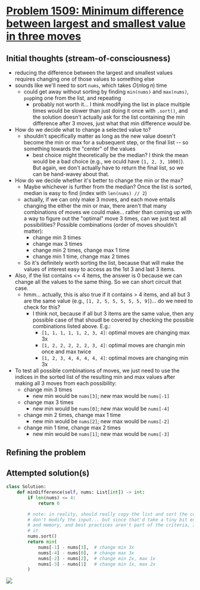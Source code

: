 # [Problem 1509: Minimum difference between largest and smallest value in three moves](https://leetcode.com/problems/minimum-difference-between-largest-and-smallest-value-in-three-moves/description/)

## Initial thoughts (stream-of-consciousness)
- reducing the difference between the largest and smallest values requires changing one of those values to something else
- sounds like we'll need to sort `nums`, which takes $O(n \log n)$ time
  - could get away without sorting by finding `min(nums)` and `max(nums)`, `pop`ping one from the list, and repeating
    - probably not worth it... I think modifying the list in place multiple times would be slower than just doing it once with `.sort()`, and the solution doesn't actually ask for the list containing the min difference after 3 moves, just what that min difference *would* be.
- How do we decide what to change a selected value to?
  - shouldn't specifically matter as long as the new value doesn't become the min or max for a subsequent step, or the final list -- so something towards the "center" of the values
    - best choice might theoretically be the median? I think the mean would be a bad choice (e.g., we oculd have `[1, 2, 3, 1000]`). But again, we don't actually have to return the final list, so we can be hand-wavey about that.
- How do we decide whether it's better to change the min or the max?
  - Maybe whichever is further from the median? Once the list is sorted, median is easy to find (index with `len(nums) // 2`)
  - actually, if we can only make 3 moves, and each move entails changing the either the min or max, there aren't that many combinations of moves we could make... rather than coming up with a way to figure out the "optimal" move 3 times, can we just test all possibilities? Possible combinations (order of moves shouldn't matter):
    - change min 3 times
    - change max 3 times
    - change min 2 times, change max 1 time
    - change min 1 time, change max 2 times
  - So it's definitely worth sorting the list, because that will make the values of interest easy to access as the 1st 3 and last 3 items.
- Also, if the list contains <= 4 items, the answer is 0 because we can change all the values to the same thing. So we can short circuit that case.
  - hmm... actually, this is also true if it contains > 4 items, and all but 3 are the same value (e.g., `[1, 2, 5, 5, 5, 5, 5, 9]`)... do we need to check for this?
    - I think not, because if all but 3 items are the same value, then any possible case of that shoudl be covered by checking the possible combinations listed above. E.g.:
      - `[1, 1, 1, 1, 1, 2, 3, 4]`: optimal moves are changing max 3x
      - `[1, 2, 2, 2, 2, 2, 3, 4]`: optimal moves are changin min once and max twice
      - `[1, 2, 3, 4, 4, 4, 4, 4]`: optimal moves are changing min 3x
- To test all possible combinations of moves, we just need to use the indices in the sorted list of the resulting min and max values after making all 3 moves from each possibility:
    - change min 3 times
      - new min would be `nums[3]`; new max would be `nums[-1]`
    - change max 3 times
      - new min would be `nums[0]`; new max would be `nums[-4]`
    - change min 2 times, change max 1 time
      - new min would be `nums[2]`; new max would be `nums[-2]`
    - change min 1 time, change max 2 times
      - new min would be `nums[1]`; new max would be `nums[-3]`

## Refining the problem

## Attempted solution(s)
```python
class Solution:
    def minDifference(self, nums: List[int]) -> int:
        if len(nums) <= 4:
            return 0

        # note: in reality, should really copy the list and sort the copy so we
        # don't modify the input... but since that'd take a tiny bit extra time
        # and memory, and best practices aren't part of the criteria, I skipped
        # it
        nums.sort()
        return min(
            nums[-1] - nums[3],  # change min 3x
            nums[-4] - nums[0],  # change max 3x
            nums[-2] - nums[2],  # change min 2x, max 1x
            nums[-3] - nums[1]   # change min 1x, max 2x
        )
```

![](https://github.com/paxtonfitzpatrick/leetcode-solutions/assets/26118297/9b7a1f40-c018-43dd-aa42-65888463af51)
